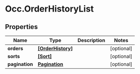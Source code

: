# Occ.OrderHistoryList

## Properties
Name | Type | Description | Notes
------------ | ------------- | ------------- | -------------
**orders** | [**[OrderHistory]**](OrderHistory.md) |  | [optional] 
**sorts** | [**[Sort]**](Sort.md) |  | [optional] 
**pagination** | [**Pagination**](Pagination.md) |  | [optional] 


